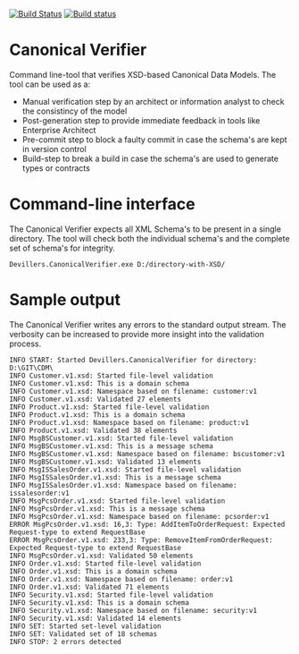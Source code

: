 [![Build Status](https://travis-ci.org/MartinDevillers/CanonicalVerifier.svg)](https://travis-ci.org/MartinDevillers/CanonicalVerifier)
[![Build status](https://ci.appveyor.com/api/projects/status/voj8ownp1wvo1s37?svg=true)](https://ci.appveyor.com/project/MartinDevillers/canonicalverifier)

# Canonical Verifier
Command line-tool that verifies XSD-based Canonical Data Models. The tool can be used as a:
* Manual verification step by an architect or information analyst to check the consistincy of the model
* Post-generation step to provide immediate feedback in tools like Enterprise Architect
* Pre-commit step to block a faulty commit in case the schema's are kept in version control
* Build-step to break a build in case the schema's are used to generate types or contracts

# Command-line interface
The Canonical Verifier expects all XML Schema's to be present in a single directory. The tool will check both the individual schema's and the complete set of schema's for integrity.
```
Devillers.CanonicalVerifier.exe D:/directory-with-XSD/
```

# Sample output
The Canonical Verifier writes any errors to the standard output stream. The verbosity can be increased to provide more insight into the validation process.
```
INFO START: Started Devillers.CanonicalVerifier for directory: D:\GIT\CDM\
INFO Customer.v1.xsd: Started file-level validation
INFO Customer.v1.xsd: This is a domain schema
INFO Customer.v1.xsd: Namespace based on filename: customer:v1
INFO Customer.v1.xsd: Validated 27 elements
INFO Product.v1.xsd: Started file-level validation
INFO Product.v1.xsd: This is a domain schema
INFO Product.v1.xsd: Namespace based on filename: product:v1
INFO Product.v1.xsd: Validated 38 elements
INFO MsgBSCustomer.v1.xsd: Started file-level validation
INFO MsgBSCustomer.v1.xsd: This is a message schema
INFO MsgBSCustomer.v1.xsd: Namespace based on filename: bscustomer:v1
INFO MsgBSCustomer.v1.xsd: Validated 13 elements
INFO MsgISSalesOrder.v1.xsd: Started file-level validation
INFO MsgISSalesOrder.v1.xsd: This is a message schema
INFO MsgISSalesOrder.v1.xsd: Namespace based on filename: issalesorder:v1
INFO MsgPcsOrder.v1.xsd: Started file-level validation
INFO MsgPcsOrder.v1.xsd: This is a message schema
INFO MsgPcsOrder.v1.xsd: Namespace based on filename: pcsorder:v1
ERROR MsgPcsOrder.v1.xsd: 16,3: Type: AddItemToOrderRequest: Expected Request-type to extend RequestBase
ERROR MsgPcsOrder.v1.xsd: 233,3: Type: RemoveItemFromOrderRequest: Expected Request-type to extend RequestBase
INFO MsgPcsOrder.v1.xsd: Validated 50 elements
INFO Order.v1.xsd: Started file-level validation
INFO Order.v1.xsd: This is a domain schema
INFO Order.v1.xsd: Namespace based on filename: order:v1
INFO Order.v1.xsd: Validated 71 elements
INFO Security.v1.xsd: Started file-level validation
INFO Security.v1.xsd: This is a domain schema
INFO Security.v1.xsd: Namespace based on filename: security:v1
INFO Security.v1.xsd: Validated 14 elements
INFO SET: Started set-level validation
INFO SET: Validated set of 18 schemas
INFO STOP: 2 errors detected
```
